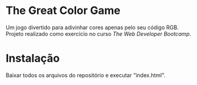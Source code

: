 # The Great Color Game

Um jogo divertido para adivinhar cores apenas pelo seu código RGB. Projeto realizado como exercício no curso <em>The Web Developer Bootcamp</em>.

# Instalação

Baixar todos os arquivos do repositório e executar "index.html".
